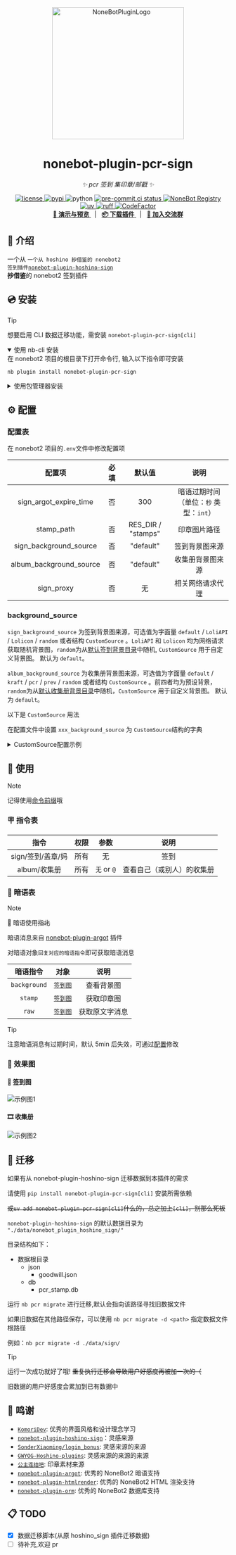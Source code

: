 <!-- markdownlint-disable MD033 MD036 MD041 MD046 -->
<div align="center">
  <a href="https://v2.nonebot.dev/store"><img src="./docs/NoneBotPlugin.svg" width="300"  alt="NoneBotPluginLogo"></a>
  <br>
</div>

<div align="center">

# nonebot-plugin-pcr-sign

_✨ pcr 签到 集印章/邮戳 ✨_

<a href="./LICENSE">
    <img src="https://img.shields.io/github/license/FrostN0v0/nonebot-plugin-pcr-sign.svg" alt="license">
</a>
<a href="https://pypi.python.org/pypi/nonebot-plugin-pcr-sign">
    <img src="https://img.shields.io/pypi/v/nonebot-plugin-pcr-sign.svg" alt="pypi">
</a>
<img src="https://img.shields.io/badge/python-3.10+-blue.svg" alt="python">
<a href="https://results.pre-commit.ci/latest/github/FrostN0v0/nonebot-plugin-pcr-sign/master">
    <img src="https://results.pre-commit.ci/badge/github/FrostN0v0/nonebot-plugin-pcr-sign/master.svg" alt="pre-commit.ci status">
</a>
<a href="https://registry.nonebot.dev/plugin/nonebot-plugin-pcr-sign:nonebot_plugin_pcr_sign">
  <img src="https://img.shields.io/endpoint?url=https%3A%2F%2Fnbbdg.lgc2333.top%2Fplugin%2Fnonebot-plugin-pcr-sign" alt="NoneBot Registry" />
</a>
<a href="https://github.com/astral-sh/uv">
    <img src="https://img.shields.io/endpoint?url=https://raw.githubusercontent.com/astral-sh/uv/main/assets/badge/v0.json" alt="uv">
</a>
<a href="https://github.com/astral-sh/ruff">
<img src="https://img.shields.io/endpoint?url=https://raw.githubusercontent.com/charliermarsh/ruff/main/assets/badge/v2.json" alt="ruff">
</a>
<a href="https://www.codefactor.io/repository/github/frostn0v0/nonebot-plugin-pcr-sign"><img src="https://www.codefactor.io/repository/github/frostn0v0/nonebot-plugin-pcr-sign/badge" alt="CodeFactor" />
</a>
</a>

<br />
<a href="#-效果图">
  <strong>📸 演示与预览</strong>
</a>
&nbsp;&nbsp;|&nbsp;&nbsp;
<a href="#-安装">
  <strong>📦️ 下载插件</strong>
</a>
&nbsp;&nbsp;|&nbsp;&nbsp;
<a href="https://qm.qq.com/q/bAXUZu1BdK" target="__blank">
  <strong>💬 加入交流群</strong>
</a>
</div>

## 📖 介绍

一个从
<code>一个从 hoshino <del>抄</del>借鉴的 nonebot2 签到插件<a href="https://github.com/zhulinyv/nonebot_plugin_hoshino_sign">nonebot-plugin-hoshino-sign</a>
</code>**~~抄~~借鉴**的 nonebot2 签到插件

## 💿 安装

> [!TIP]
> 想要启用 CLI 数据迁移功能，需安装 `nonebot-plugin-pcr-sign[cli]`

<details open>
<summary>使用 nb-cli 安装</summary>
在 nonebot2 项目的根目录下打开命令行, 输入以下指令即可安装

    nb plugin install nonebot-plugin-pcr-sign

</details>

<details>
<summary>使用包管理器安装</summary>
在 nonebot2 项目的插件目录下, 打开命令行, 根据你使用的包管理器, 输入相应的安装命令

<details>
<summary>pip</summary>

    pip install nonebot-plugin-pcr-sign

</details>
<details>
<summary>uv</summary>

    uv add nonebot-plugin-pcr-sign

</details>
<details>
<summary>pdm</summary>

    pdm add nonebot-plugin-pcr-sign

</details>
<details>
<summary>poetry</summary>

    poetry add nonebot-plugin-pcr-sign

</details>
<details>
<summary>conda</summary>

    conda install nonebot-plugin-pcr-sign

</details>

打开 nonebot2 项目根目录下的 `pyproject.toml` 文件, 在 `[tool.nonebot]` 部分追加写入

    plugins = ["nonebot_plugin_pcr_sign"]

</details>

## ⚙️ 配置

### 配置表

在 nonebot2 项目的`.env`文件中修改配置项

|         配置项          | 必填 |       默认值       |                  说明                  |
| :---------------------: | :--: | :----------------: | :------------------------------------: |
| sign_argot_expire_time  |  否  |        300         | 暗语过期时间（单位：`秒` 类型：`int`） |
|       stamp_path        |  否  | RES_DIR / "stamps" |              印章图片路径              |
| sign_background_source  |  否  |     "default"      |             签到背景图来源             |
| album_background_source |  否  |     "default"      |            收集册背景图来源            |
|       sign_proxy        |  否  |         无         |            相关网络请求代理            |

### background_source

`sign_background_source` 为签到背景图来源，可选值为字面量 `default` / `LoliAPI` / `Lolicon` / `random` 或者结构 `CustomSource` 。`LoliAPI` 和 `Lolicon` 均为网络请求获取随机背景图，`random`为从[默认签到背景目录](/nonebot_plugin_pcr_sign/resources/images/sign_background/)中随机, `CustomSource` 用于自定义背景图。 默认为 `default`。

`album_background_source` 为收集册背景图来源，可选值为字面量 `default` / `kraft` / `pcr` / `prev` / `random` 或者结构 `CustomSource` 。前四者均为预设背景，`random`为从[默认收集册背景目录](/nonebot_plugin_pcr_sign/resources/images/album_background/)中随机，`CustomSource` 用于自定义背景图。 默认为 `default`。

以下是 `CustomSource` 用法

在配置文件中设置 `xxx_background_source` 为 `CustomSource`结构的字典

<details>
  <summary>CustomSource配置示例</summary>

- 网络链接

  - `uri` 可为网络图片 API，只要返回的是图片即可
  - `uri` 也可以为 base64 编码的图片，如 `data:image/png;base64,xxxxxx` ~~（一般也没人这么干）~~

```env
sign_background_source = '{"uri": "https://example.com/image.jpg"}'
```

- 本地图片

> [!TIP]
>
> - `uri` 也可以为本地图片路径，如 `imgs/image.jpg`、`/path/to/image.jpg`
> - 如果本地图片路径是相对路径，会使用 [`nonebot-plugin-localstore`](https://github.com/nonebot/plugin-localstore) 指定的 data 目录作为根目录
> - 如果本地图片路径是目录，会随机选择目录下的一张图片作为背景图

```env
sign_background_source = '{"uri": "/imgs/image.jpg"}'
```

</details>

## 🎉 使用

> [!NOTE]
> 记得使用[命令前缀](https://nonebot.dev/docs/appendices/config#command-start-%E5%92%8C-command-separator)哦

### 🪧 指令表

|       指令        | 权限 |    参数     |            说明            |
| :---------------: | :--: | :---------: | :------------------------: |
| sign/签到/盖章/妈 | 所有 |     无      |            签到            |
|   album/收集册    | 所有 | `无` or `@` | 查看自己（或别人）的收集册 |

### 🫣 暗语表

> [!NOTE]
> 🧭 暗语使用~~指北~~
>
> 暗语消息来自 [nonebot-plugin-argot](https://github.com/KomoriDev/nonebot-plugin-argot) 插件
>
> 对暗语对象`回复对应的暗语指令`即可获取暗语消息

|   暗语指令   |         对象         |      说明      |
| :----------: | :------------------: | :------------: |
| `background` | [`签到图`](#-签到图) |   查看背景图   |
|   `stamp`    | [`签到图`](#-签到图) |   获取印章图   |
|    `raw`     | [`签到图`](#-签到图) | 获取原文字消息 |

> [!TIP]
> 注意暗语消息有过期时间，默认 5min 后失效，可通过[配置](#配置表)修改

### 📸 效果图

#### 🐾 签到图

![示例图1](docs/example-1.png)

#### 🎞️ 收集册

![示例图2](docs/example-2.png)

## 🚚 迁移

如果有从 nonebot-plugin-hoshino-sign 迁移数据到本插件的需求

请使用 `pip install nonebot-plugin-pcr-sign[cli]` 安装所需依赖

~~或`uv add nonebot-plugin-pcr-sign[cli]`什么的，总之加上`[cli]`，别那么死板~~

`nonebot-plugin-hoshino-sign` 的默认数据目录为 `"./data/nonebot_plugin_hoshino_sign/"`

目录结构如下：

- 数据根目录
  - json
    - goodwill.json
  - db
    - pcr_stamp.db

运行 `nb pcr migrate` 进行迁移,默认会指向该路径寻找旧数据文件

如果旧数据在其他路径保存，可以使用 `nb pcr migrate -d <path>` 指定数据文件根路径

例如：`nb pcr migrate -d ./data/sign/`

> [!TIP]
> 运行一次成功就好了哦! ~~重复执行迁移会导致用户好感度再被加一次的（~~
>
> 旧数据的用户好感度会累加到已有数据中

## 💖 鸣谢

- [`KomoriDev`](https://github.com/KomoriDev): 优秀的界面风格和设计理念学习
- [`nonebot-plugin-hoshino-sign`](https://github.com/zhulinyv/nonebot_plugin_hoshino_sign)：灵感来源
- [`SonderXiaoming/login_bonus`](https://github.com/SonderXiaoming/login_bonus): 灵感来源的来源
- [`GWYOG-Hoshino-plugins`](https://github.com/GWYOG/GWYOG-Hoshino-plugins#8-%E6%88%B3%E6%9C%BA%E5%99%A8%E4%BA%BA%E9%9B%86%E5%8D%A1%E5%B0%8F%E6%B8%B8%E6%88%8Fpokemanpcr): 灵感来源的来源的来源
- [`公主连结吧`](https://tieba.baidu.com/p/6769790810): 印章素材来源
- [`nonebot-plugin-argot`](https://github.com/KomoriDev/nonebot-plugin-argot): 优秀的 NoneBot2 暗语支持
- [`nonebot-plugin-htmlrender`](https://github.com/kexue-z/nonebot-plugin-htmlrender): 优秀的 NoneBot2 HTML 渲染支持
- [`nonebot-plugin-orm`](https://github.com/nonebot/plugin-orm): 优秀的 NoneBot2 数据库支持

## 📋 TODO

- [x] 数据迁移脚本(从原 hoshino_sign 插件迁移数据)
- [ ] 待补充,欢迎 pr

